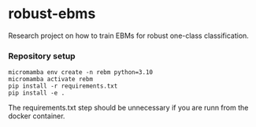 # robust-ebms
Research project on how to train EBMs for robust one-class classification.

### Repository setup
```
micromamba env create -n rebm python=3.10
micromamba activate rebm
pip install -r requirements.txt
pip install -e .
```
The requirements.txt step should be unnecessary if you are runn from the docker container.
